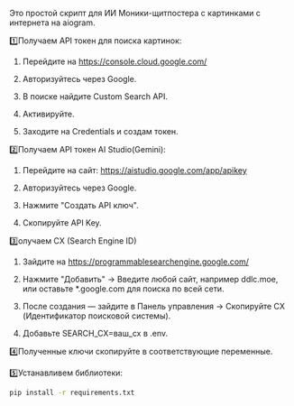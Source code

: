 Это простой скрипт для ИИ Моники-щитпостера с картинками с интернета на aiogram.


1️⃣Получаем API токен для поиска картинок:

1. Перейдите на https://console.cloud.google.com/

2. Авторизуйтесь через Google.

3. В поиске найдите Custom Search API.

4. Активируйте.

5. Заходите на Credentials и создам токен.



2️⃣Получаем API токен AI Studio(Gemini):

1. Перейдите на сайт: https://aistudio.google.com/app/apikey

2. Авторизуйтесь через Google.

3. Нажмите "Создать API ключ".

4. Скопируйте API Key.



3️⃣олучаем CX (Search Engine ID)

1. Зайдите на https://programmablesearchengine.google.com/

2. Нажмите "Добавить" → Введите любой сайт, например ddlc.moe, или оставьте *.google.com для поиска по всей сети.

3. После создания — зайдите в Панель управления → Скопируйте CX (Идентификатор поисковой системы).

4. Добавьте SEARCH_CX=ваш_cx в .env.



4️⃣Полученные ключи скопируйте в соответствующие переменные.



5️⃣Устанавливем библиотеки:
```bash
pip install -r requirements.txt

